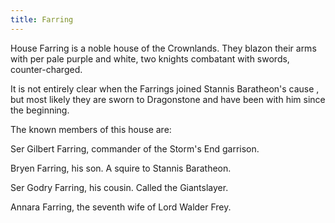```yaml
---
title: Farring
---
```


House Farring is a noble house of the Crownlands. They blazon their arms with per pale purple and white, two knights combatant with swords, counter-charged.

It is not entirely clear when the Farrings joined Stannis Baratheon's cause , but most likely they are sworn to Dragonstone and have been with him since the beginning.

The known members of this house are:

Ser Gilbert Farring, commander of the Storm's End garrison.

Bryen Farring, his son. A squire to Stannis Baratheon.

Ser Godry Farring, his cousin. Called the Giantslayer.

Annara Farring, the seventh wife of Lord Walder Frey. 


